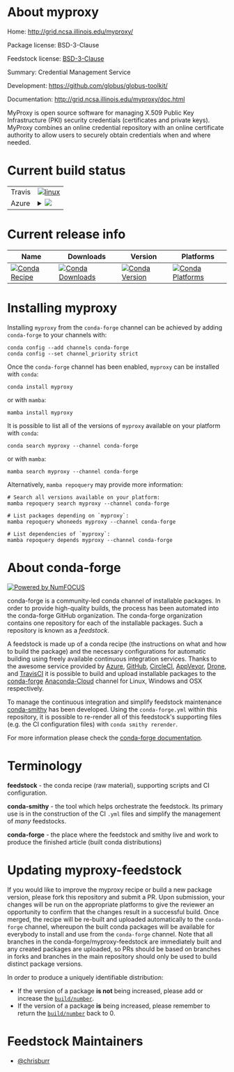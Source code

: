 About myproxy
=============

Home: http://grid.ncsa.illinois.edu/myproxy/

Package license: BSD-3-Clause

Feedstock license: [BSD-3-Clause](https://github.com/conda-forge/myproxy-feedstock/blob/main/LICENSE.txt)

Summary: Credential Management Service

Development: https://github.com/globus/globus-toolkit/

Documentation: http://grid.ncsa.illinois.edu/myproxy/doc.html

MyProxy is open source software for managing X.509 Public Key
Infrastructure (PKI) security credentials (certificates and private keys).
MyProxy combines an online credential repository with an online
certificate authority to allow users to securely obtain credentials when
and where needed.


Current build status
====================


<table><tr>
    <td>Travis</td>
    <td>
      <a href="https://app.travis-ci.com/conda-forge/myproxy-feedstock">
        <img alt="linux" src="https://img.shields.io/travis/com/conda-forge/myproxy-feedstock/main.svg?label=Linux">
      </a>
    </td>
  </tr>
    
  <tr>
    <td>Azure</td>
    <td>
      <details>
        <summary>
          <a href="https://dev.azure.com/conda-forge/feedstock-builds/_build/latest?definitionId=10588&branchName=main">
            <img src="https://dev.azure.com/conda-forge/feedstock-builds/_apis/build/status/myproxy-feedstock?branchName=main">
          </a>
        </summary>
        <table>
          <thead><tr><th>Variant</th><th>Status</th></tr></thead>
          <tbody><tr>
              <td>linux_64_openssl1.1.1</td>
              <td>
                <a href="https://dev.azure.com/conda-forge/feedstock-builds/_build/latest?definitionId=10588&branchName=main">
                  <img src="https://dev.azure.com/conda-forge/feedstock-builds/_apis/build/status/myproxy-feedstock?branchName=main&jobName=linux&configuration=linux%20linux_64_openssl1.1.1" alt="variant">
                </a>
              </td>
            </tr><tr>
              <td>linux_64_openssl3</td>
              <td>
                <a href="https://dev.azure.com/conda-forge/feedstock-builds/_build/latest?definitionId=10588&branchName=main">
                  <img src="https://dev.azure.com/conda-forge/feedstock-builds/_apis/build/status/myproxy-feedstock?branchName=main&jobName=linux&configuration=linux%20linux_64_openssl3" alt="variant">
                </a>
              </td>
            </tr><tr>
              <td>linux_aarch64_openssl1.1.1</td>
              <td>
                <a href="https://dev.azure.com/conda-forge/feedstock-builds/_build/latest?definitionId=10588&branchName=main">
                  <img src="https://dev.azure.com/conda-forge/feedstock-builds/_apis/build/status/myproxy-feedstock?branchName=main&jobName=linux&configuration=linux%20linux_aarch64_openssl1.1.1" alt="variant">
                </a>
              </td>
            </tr><tr>
              <td>linux_aarch64_openssl3</td>
              <td>
                <a href="https://dev.azure.com/conda-forge/feedstock-builds/_build/latest?definitionId=10588&branchName=main">
                  <img src="https://dev.azure.com/conda-forge/feedstock-builds/_apis/build/status/myproxy-feedstock?branchName=main&jobName=linux&configuration=linux%20linux_aarch64_openssl3" alt="variant">
                </a>
              </td>
            </tr><tr>
              <td>linux_ppc64le_openssl1.1.1</td>
              <td>
                <a href="https://dev.azure.com/conda-forge/feedstock-builds/_build/latest?definitionId=10588&branchName=main">
                  <img src="https://dev.azure.com/conda-forge/feedstock-builds/_apis/build/status/myproxy-feedstock?branchName=main&jobName=linux&configuration=linux%20linux_ppc64le_openssl1.1.1" alt="variant">
                </a>
              </td>
            </tr><tr>
              <td>linux_ppc64le_openssl3</td>
              <td>
                <a href="https://dev.azure.com/conda-forge/feedstock-builds/_build/latest?definitionId=10588&branchName=main">
                  <img src="https://dev.azure.com/conda-forge/feedstock-builds/_apis/build/status/myproxy-feedstock?branchName=main&jobName=linux&configuration=linux%20linux_ppc64le_openssl3" alt="variant">
                </a>
              </td>
            </tr>
          </tbody>
        </table>
      </details>
    </td>
  </tr>
</table>

Current release info
====================

| Name | Downloads | Version | Platforms |
| --- | --- | --- | --- |
| [![Conda Recipe](https://img.shields.io/badge/recipe-myproxy-green.svg)](https://anaconda.org/conda-forge/myproxy) | [![Conda Downloads](https://img.shields.io/conda/dn/conda-forge/myproxy.svg)](https://anaconda.org/conda-forge/myproxy) | [![Conda Version](https://img.shields.io/conda/vn/conda-forge/myproxy.svg)](https://anaconda.org/conda-forge/myproxy) | [![Conda Platforms](https://img.shields.io/conda/pn/conda-forge/myproxy.svg)](https://anaconda.org/conda-forge/myproxy) |

Installing myproxy
==================

Installing `myproxy` from the `conda-forge` channel can be achieved by adding `conda-forge` to your channels with:

```
conda config --add channels conda-forge
conda config --set channel_priority strict
```

Once the `conda-forge` channel has been enabled, `myproxy` can be installed with `conda`:

```
conda install myproxy
```

or with `mamba`:

```
mamba install myproxy
```

It is possible to list all of the versions of `myproxy` available on your platform with `conda`:

```
conda search myproxy --channel conda-forge
```

or with `mamba`:

```
mamba search myproxy --channel conda-forge
```

Alternatively, `mamba repoquery` may provide more information:

```
# Search all versions available on your platform:
mamba repoquery search myproxy --channel conda-forge

# List packages depending on `myproxy`:
mamba repoquery whoneeds myproxy --channel conda-forge

# List dependencies of `myproxy`:
mamba repoquery depends myproxy --channel conda-forge
```


About conda-forge
=================

[![Powered by
NumFOCUS](https://img.shields.io/badge/powered%20by-NumFOCUS-orange.svg?style=flat&colorA=E1523D&colorB=007D8A)](https://numfocus.org)

conda-forge is a community-led conda channel of installable packages.
In order to provide high-quality builds, the process has been automated into the
conda-forge GitHub organization. The conda-forge organization contains one repository
for each of the installable packages. Such a repository is known as a *feedstock*.

A feedstock is made up of a conda recipe (the instructions on what and how to build
the package) and the necessary configurations for automatic building using freely
available continuous integration services. Thanks to the awesome service provided by
[Azure](https://azure.microsoft.com/en-us/services/devops/), [GitHub](https://github.com/),
[CircleCI](https://circleci.com/), [AppVeyor](https://www.appveyor.com/),
[Drone](https://cloud.drone.io/welcome), and [TravisCI](https://travis-ci.com/)
it is possible to build and upload installable packages to the
[conda-forge](https://anaconda.org/conda-forge) [Anaconda-Cloud](https://anaconda.org/)
channel for Linux, Windows and OSX respectively.

To manage the continuous integration and simplify feedstock maintenance
[conda-smithy](https://github.com/conda-forge/conda-smithy) has been developed.
Using the ``conda-forge.yml`` within this repository, it is possible to re-render all of
this feedstock's supporting files (e.g. the CI configuration files) with ``conda smithy rerender``.

For more information please check the [conda-forge documentation](https://conda-forge.org/docs/).

Terminology
===========

**feedstock** - the conda recipe (raw material), supporting scripts and CI configuration.

**conda-smithy** - the tool which helps orchestrate the feedstock.
                   Its primary use is in the construction of the CI ``.yml`` files
                   and simplify the management of *many* feedstocks.

**conda-forge** - the place where the feedstock and smithy live and work to
                  produce the finished article (built conda distributions)


Updating myproxy-feedstock
==========================

If you would like to improve the myproxy recipe or build a new
package version, please fork this repository and submit a PR. Upon submission,
your changes will be run on the appropriate platforms to give the reviewer an
opportunity to confirm that the changes result in a successful build. Once
merged, the recipe will be re-built and uploaded automatically to the
`conda-forge` channel, whereupon the built conda packages will be available for
everybody to install and use from the `conda-forge` channel.
Note that all branches in the conda-forge/myproxy-feedstock are
immediately built and any created packages are uploaded, so PRs should be based
on branches in forks and branches in the main repository should only be used to
build distinct package versions.

In order to produce a uniquely identifiable distribution:
 * If the version of a package **is not** being increased, please add or increase
   the [``build/number``](https://docs.conda.io/projects/conda-build/en/latest/resources/define-metadata.html#build-number-and-string).
 * If the version of a package **is** being increased, please remember to return
   the [``build/number``](https://docs.conda.io/projects/conda-build/en/latest/resources/define-metadata.html#build-number-and-string)
   back to 0.

Feedstock Maintainers
=====================

* [@chrisburr](https://github.com/chrisburr/)

